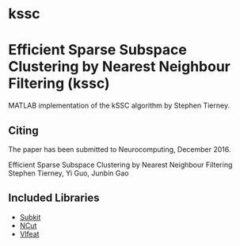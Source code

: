 # kssc
Efficient Sparse Subspace Clustering by Nearest Neighbour Filtering (kssc)
======

MATLAB implementation of the kSSC algorithm by Stephen Tierney.

## Citing

The paper has been submitted to Neurocomputing, December 2016.

Efficient Sparse Subspace Clustering by Nearest Neighbour Filtering
Stephen Tierney, Yi Guo, Junbin Gao


## Included Libraries

- [Subkit][3]
- [NCut][2]
- [Vlfeat][1]

[1]: http://www.vlfeat.org
[2]: http://www.cis.upenn.edu/~jshi/software/
[3]: https://github.com/sjtrny/SubKit
